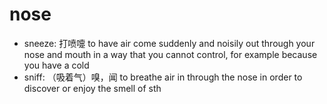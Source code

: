 # nose

- sneeze: 打喷嚏 to have air come suddenly and noisily out through your nose and mouth in a way that you cannot control, for example because you have a cold
- sniff: （吸着气）嗅，闻 to breathe air in through the nose in order to discover or enjoy the smell of sth
